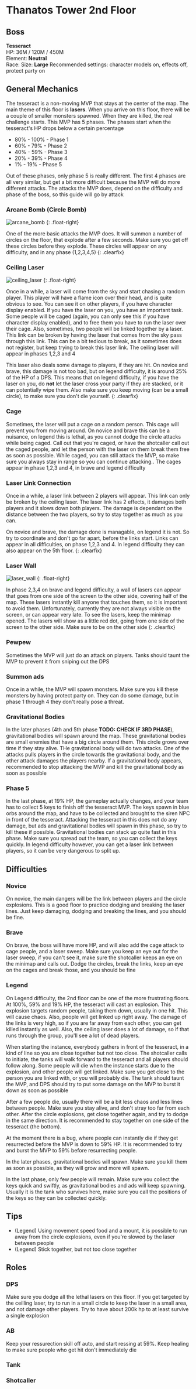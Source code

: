 # Thanatos Tower 2nd Floor

## Boss

**Tesseract**  
HP: 36M / 120M / 450M  
Element: **Neutral**  
Race: 
Size: **Large**
Recommended settings: character models on, effects off, protect party on

## General Mechanics

The tesseract is a non-moving MVP that stays at the center of the map. The main theme of this floor is **lasers**. When you arrive on this floor, there will be a couple of smaller monsters spawned. When they are killed, the real challenge starts. This MVP has 5 phases. The phases start when the tesseract's HP drops below a certain percentage

- 80% - 100% - Phase 1
- 60% - 79% - Phase 2
- 40% - 59% - Phase 3
- 20% - 39% - Phase 4
- 1% - 19% - Phase 5

Out of these phases, only phase 5 is really different. The first 4 phases are all very similar, but get a bit more difficult because the MVP will do more different attacks. The attacks the MVP does, depend on the difficulty and phase of the boss, so this guide will go by attack

### Arcane Bomb (Circle Bomb)

![arcane_bomb]({{site.baseurl}}/assets/images/tt/2f/arcane_bomb.gif)
{: .float-right}

One of the more basic attacks the MVP does. It will summon a number of circles on the floor, that explode after a few seconds. Make sure you get off these circles before they explode. These circles will appear on any difficulty, and in any phase (1,2,3,4,5)
{: .clearfix}

### Ceiling Laser

![ceiling_laser]({{site.baseurl}}/assets/images/tt/2f/ceiling_laser.gif)
{: .float-right}

Once in a while, a laser will come from the sky and start chasing a random player. This player will have a flame icon over their head, and is quite obvious to see. You can see it on other players, if you have character display enabled. If you have the laser on you, you have an important task. Some people will be caged (again, you can only see this if you have character display enabled), and to free them you have to run the laser over their cage. Also, sometimes, two people will be linked together by a laser. This link can be broken by having the laser that comes from the sky pass through this link. This can be a bit tedious to break, as it sometimes does not register, but keep trying to break this laser link. The ceiling laser will appear in phases 1,2,3 and 4

This laser also deals some damage to players, if they are hit. On novice and brave, this damage is not too bad, but on legend difficulty, it is around 25% of the HP of a DPS. This means that on legend difficulty, if you have the laser on you, do **not** let the laser cross your party if they are stacked, or it can potentially wipe them. Also make sure you keep moving (can be a small circle), to make sure you don't die yourself.
{: .clearfix}

### Cage

Sometimes, the laser will put a cage on a random person. This cage will prevent you from moving around. On novice and brave this can be a nuisance, on legend this is lethal, as you cannot dodge the circle attacks while being caged. Call out that you're caged, or have the shotcaller call out the caged people, and let the person with the laser on them break them free as soon as possible. While caged, you can still attack the MVP, so make sure you always stay in range so you can continue attacking.. The cages appear in phase 1,2,3 and 4, in brave and legend difficulty

### Laser Link Connection

Once in a while, a laser link between 2 players will appear. This link can only be broken by the ceiling laser. The laser link has 2 effects, it damages both players and it slows down both players. The damage is dependant on the distance between the two players, so try to stay together as much as you can.

On novice and brave, the damage done is managable, on legend it is not. So try to coordinate and don't go far apart, before the links start. Links can appear in all difficulties, on phase 1,2,3 and 4. In legend difficulty they can also appear on the 5th floor.
{: .clearfix}

### Laser Wall

![laser_wall]({{site.baseurl}}/assets/images/tt/2f/laser_wall.gif)
{: .float-right}

In phase 2,3,4 on brave and legend difficulty, a wall of lasers can appear that goes from one side of the screen to the other side, covering half of the map. These lasers instantly kill anyone that touches them, so it is important to avoid them. Unfortunately, currently they are not always visible on the screen, or can appear very late. To see the lasers, keep the minimap opened. The lasers will show as a little red dot, going from one side of the screen to the other side. Make sure to be on the other side
{: .clearfix}

### Pewpew

Sometimes the MVP will just do an attack on players. Tanks should taunt the MVP to prevent it from sniping out the DPS

### Summon ads

Once in a while, the MVP will spawn monsters. Make sure you kill these monsters by having protect party on. They can do some damage, but in phase 1 through 4 they don't really pose a threat.

### Gravitational Bodies

In the later phases (4th and 5th phase **TODO: CHECK IF 3RD PHASE**), gravitational bodies will spawn around the map. These gravitational bodies are small enemies that have a big circle around them. This circle grows over time if they stay alive. THe gravitational body will do two attacks. One of the attacks pulls players in the circle towards the gravitational body, and the other attack damages the players nearby. If a gravitational body appears, recommended to stop attacking the MVP and kill the gravitational body as soon as possible

### Phase 5

In the last phase, at 19% HP, the gameplay actually changes, and your team has to collect 5 keys to finish off the tesseract MVP. The keys spawn in blue orbs around the map, and have to be collected and brought to the siren NPC in front of the tesseract. Attacking the tesseract in this does not do any damage, but ads and gravitational bodies will spawn in this phase, so try to kill these if possible. Gravitational bodies can stack up quite fast in this phase. Make sure you spread out the team, so you can collect the keys quickly. In legend difficulty however, you can get a laser link between players, so it can be very dangerous to split up.

## Difficulties

### Novice

On novice, the main dangers will be the link between players and the circle explosions. This is a good floor to practice dodging and breaking the laser lines. Just keep damaging, dodging and breaking the lines, and you should be fine.

### Brave

On brave, the boss will have more HP, and will also add the cage attack to cage people, and a laser sweep. Make sure you keep an eye out for the laser sweep, if you can't see it, make sure the shotcaller keeps an eye on the minimap and calls out. Dodge the circles, break the links, keep an eye on the cages and break those, and you should be fine

### Legend

On Legend difficulty, the 2nd floor can be one of the more frustrating floors. At 100%, 59% and 19% HP, the tesseract will cast an explosion. This explosion targets random people, taking them down, usually in one hit. This will cause chaos. Also, people will get linked up right away. The damage of the links is very high, so if you are far away from each other, you can get killed instantly as well. Also, the ceiling laser does a lot of damage, so if that runs through the group, you'll see a lot of dead players.

When starting the instance, everybody gathers in front of the tesseract, in a kind of line so you are close together but not too close. The shotcaller calls to initiate, the tanks will walk forward to the tesseract and all players should follow along. Some people will die when the instance starts due to the explosion, and other people will get linked. Make sure you get close to the person you are linked with, or you will probably die. The tank should taunt the MVP, and DPS should try to put some damage on the MVP to burst it down as soon as possible

After a few people die, usually there will be a bit less chaos and less lines between people. Make sure you stay alive, and don't stray too far from each other. After the circle explosions, get close together again, and try to dodge in the same direction. It is recommended to stay together on one side of the tesseract (the bottom).

At the moment there is a bug, where people can instantly die if they get resurrected before the MVP is down to 59% HP. It is recommended to try and burst the MVP to 59% before resurrecting people.

In the later phases, gravitational bodies will spawn. Make sure you kill them as soon as possible, as they will grow and more will spawn.

In the last phase, only few people will remain. Make sure you collect the keys quick and swiftly, as gravitational bodies and ads will keep spawning. Usually it is the tank who survives here, make sure you call the positions of the keys so they can be collected quickly.

## Tips

- (Legend) Using movement speed food and a mount, it is possible to run away from the circle explosions, even if you're slowed by the laser between people
- (Legend) Stick together, but not too close together

## Roles

### DPS

Make sure you dodge all the lethal lasers on this floor. If you get targeted by the ceilling laser, try to run in a small circle to keep the laser in a small area, and not damage other players. Try to have about 200k hp to at least survive a single explosion

### AB

Keep your ressurection skill off auto, and start ressing at 59%. Keep healing to make sure people who get hit don't immediately die

### Tank



### Shotcaller


